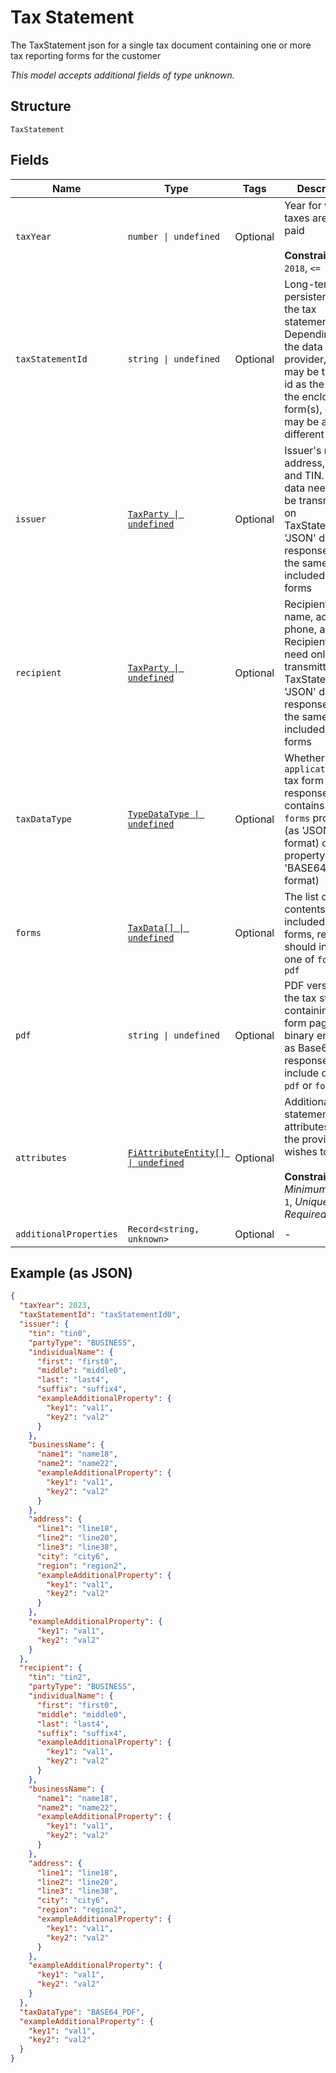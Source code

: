 
# Tax Statement

The TaxStatement json for a single tax document containing one or more tax reporting forms for the customer

*This model accepts additional fields of type unknown.*

## Structure

`TaxStatement`

## Fields

| Name | Type | Tags | Description |
|  --- | --- | --- | --- |
| `taxYear` | `number \| undefined` | Optional | Year for which taxes are being paid<br><br>**Constraints**: `>= 2018`, `<= 2050` |
| `taxStatementId` | `string \| undefined` | Optional | Long-term persistent id for the tax statement. Depending upon the data provider, this may be the same id as the id on the enclosed tax form(s), or this may be a different id |
| `issuer` | [`TaxParty \| undefined`](../../doc/models/tax-party.md) | Optional | Issuer's name, address, phone, and TIN. Issuer data need only be transmittted on TaxStatement, 'JSON' data type responses if it is the same on all included tax forms |
| `recipient` | [`TaxParty \| undefined`](../../doc/models/tax-party.md) | Optional | Recipient's name, address, phone, and TIN. Recipient data need only be transmittted on TaxStatement, 'JSON' data type responses if it is the same on all included tax forms |
| `taxDataType` | [`TypeDataType \| undefined`](../../doc/models/type-data-type.md) | Optional | Whether this `application/json` tax form response contains data in `forms` property (as 'JSON' format) or `pdf` property (as 'BASE64_PDF' format) |
| `forms` | [`TaxData[] \| undefined`](../../doc/models/tax-data.md) | Optional | The list of data contents for all included tax forms, response should include one of `forms` or `pdf` |
| `pdf` | `string \| undefined` | Optional | PDF version of the tax statement containing all form pages, binary encoded as Base64, response should include one of `pdf` or `forms` |
| `attributes` | [`FiAttributeEntity[] \| undefined`](../../doc/models/fi-attribute-entity.md) | Optional | Additional tax statement attributes that the provider wishes to include<br><br>**Constraints**: *Minimum Items*: `1`, *Unique Items Required* |
| `additionalProperties` | `Record<string, unknown>` | Optional | - |

## Example (as JSON)

```json
{
  "taxYear": 2023,
  "taxStatementId": "taxStatementId0",
  "issuer": {
    "tin": "tin0",
    "partyType": "BUSINESS",
    "individualName": {
      "first": "first0",
      "middle": "middle0",
      "last": "last4",
      "suffix": "suffix4",
      "exampleAdditionalProperty": {
        "key1": "val1",
        "key2": "val2"
      }
    },
    "businessName": {
      "name1": "name18",
      "name2": "name22",
      "exampleAdditionalProperty": {
        "key1": "val1",
        "key2": "val2"
      }
    },
    "address": {
      "line1": "line18",
      "line2": "line20",
      "line3": "line38",
      "city": "city6",
      "region": "region2",
      "exampleAdditionalProperty": {
        "key1": "val1",
        "key2": "val2"
      }
    },
    "exampleAdditionalProperty": {
      "key1": "val1",
      "key2": "val2"
    }
  },
  "recipient": {
    "tin": "tin2",
    "partyType": "BUSINESS",
    "individualName": {
      "first": "first0",
      "middle": "middle0",
      "last": "last4",
      "suffix": "suffix4",
      "exampleAdditionalProperty": {
        "key1": "val1",
        "key2": "val2"
      }
    },
    "businessName": {
      "name1": "name18",
      "name2": "name22",
      "exampleAdditionalProperty": {
        "key1": "val1",
        "key2": "val2"
      }
    },
    "address": {
      "line1": "line18",
      "line2": "line20",
      "line3": "line38",
      "city": "city6",
      "region": "region2",
      "exampleAdditionalProperty": {
        "key1": "val1",
        "key2": "val2"
      }
    },
    "exampleAdditionalProperty": {
      "key1": "val1",
      "key2": "val2"
    }
  },
  "taxDataType": "BASE64_PDF",
  "exampleAdditionalProperty": {
    "key1": "val1",
    "key2": "val2"
  }
}
```

